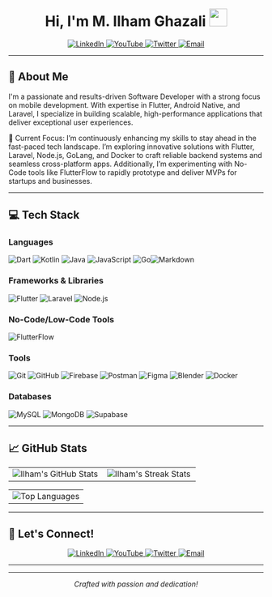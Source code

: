 <h1 align="center"><b>Hi, I'm M. Ilham Ghazali</b> <img src="https://media.giphy.com/media/hvRJCLFzcasrR4ia7z/giphy.gif" width="35"></h1>

<p align="center">
  <a href="https://www.linkedin.com/in/muhammadilhamghazali" target="_blank">
    <img src="https://img.shields.io/badge/LinkedIn-0077B5.svg?style=for-the-badge&logo=linkedin&logoColor=white" alt="LinkedIn">
  </a>
  <a href="https://www.youtube.com/@milhamghazali" target="_blank">
    <img src="https://img.shields.io/badge/YouTube-FF0000.svg?style=for-the-badge&logo=YouTube&logoColor=white" alt="YouTube">
  </a>
  <a href="https://twitter.com/milham_Ghazali" target="_blank">
    <img src="https://img.shields.io/badge/Twitter-1DA1F2.svg?style=for-the-badge&logo=twitter&logoColor=white" alt="Twitter">
  </a>
  <a href="mailto:m.ilhamghazali@gmail.com" target="_blank">
    <img src="https://img.shields.io/badge/Email-D14836.svg?style=for-the-badge&logo=gmail&logoColor=white" alt="Email">
  </a>
</p>

---

## 🚀 About Me
I'm a passionate and results-driven Software Developer with a strong focus on mobile development. With expertise in Flutter, Android Native, and Laravel, I specialize in building scalable, high-performance applications that deliver exceptional user experiences.

🌱 Current Focus:
I’m continuously enhancing my skills to stay ahead in the fast-paced tech landscape. I’m exploring innovative solutions with Flutter, Laravel, Node.js, GoLang, and Docker to craft reliable backend systems and seamless cross-platform apps. Additionally, I’m experimenting with No-Code tools like FlutterFlow to rapidly prototype and deliver MVPs for startups and businesses.

---

## 💻 Tech Stack
### Languages
![Dart](https://img.shields.io/badge/Dart-0175C2.svg?style=for-the-badge&logo=dart&logoColor=white) ![Kotlin](https://img.shields.io/badge/Kotlin-7F52FF.svg?style=for-the-badge&logo=kotlin&logoColor=white) ![Java](https://img.shields.io/badge/Java-ED8B00.svg?style=for-the-badge&logo=openjdk&logoColor=white) ![JavaScript](https://img.shields.io/badge/JavaScript-323330.svg?style=for-the-badge&logo=javascript&logoColor=F7DF1E) ![Go](https://img.shields.io/badge/Go-00ADD8.svg?style=for-the-badge&logo=go&logoColor=white)![Markdown](https://img.shields.io/badge/Markdown-000000.svg?style=for-the-badge&logo=markdown&logoColor=white)
<!-- 
![C++](https://img.shields.io/badge/C++-00599C.svg?style=for-the-badge&logo=c%2B%2B&logoColor=white) ![C](https://img.shields.io/badge/C-00599C.svg?style=for-the-badge&logo=c&logoColor=white) -->

### Frameworks & Libraries
![Flutter](https://img.shields.io/badge/Flutter-02569B.svg?style=for-the-badge&logo=flutter&logoColor=white) ![Laravel](https://img.shields.io/badge/Laravel-FF2D20.svg?style=for-the-badge&logo=laravel&logoColor=white) ![Node.js](https://img.shields.io/badge/Node.js-339933.svg?style=for-the-badge&logo=node.js&logoColor=white) 

### No-Code/Low-Code Tools
![FlutterFlow](https://img.shields.io/badge/FlutterFlow-01579B.svg?style=for-the-badge&logo=flutterflow&logoColor=white)

### Tools
![Git](https://img.shields.io/badge/Git-F05033.svg?style=for-the-badge&logo=git&logoColor=white) ![GitHub](https://img.shields.io/badge/GitHub-181717.svg?style=for-the-badge&logo=github&logoColor=white) ![Firebase](https://img.shields.io/badge/Firebase-FFCA28.svg?style=for-the-badge&logo=firebase&logoColor=white) ![Postman](https://img.shields.io/badge/Postman-FF6C37.svg?style=for-the-badge&logo=postman&logoColor=white) ![Figma](https://img.shields.io/badge/Figma-F24E1E.svg?style=for-the-badge&logo=figma&logoColor=white) ![Blender](https://img.shields.io/badge/Blender-F5792A.svg?style=for-the-badge&logo=blender&logoColor=white) ![Docker](https://img.shields.io/badge/Docker-2496ED.svg?style=for-the-badge&logo=docker&logoColor=white)

### Databases
![MySQL](https://img.shields.io/badge/MySQL-4479A1.svg?style=for-the-badge&logo=mysql&logoColor=white) ![MongoDB](https://img.shields.io/badge/MongoDB-47A248.svg?style=for-the-badge&logo=mongodb&logoColor=white) ![Supabase](https://img.shields.io/badge/Supabase-3ECF8E.svg?style=for-the-badge&logo=supabase&logoColor=white)

---

## 📈 GitHub Stats
<table align="center">
<tr border="none">
<td width="50%" align="center">
  <img src="https://github-readme-stats.vercel.app/api?username=IlhamGhaza&theme=dark&show_icons=true&count_private=true" alt="Ilham's GitHub Stats" />
</td>
<td width="50%" align="center">
  <img src="https://github-readme-streak-stats.herokuapp.com/?user=IlhamGhaza&theme=dark" alt="Ilham's Streak Stats" />
</td>
</tr>
</table>

<table align="center">
<tr border="none">
<td width="100%" align="center">
  <img src="https://github-readme-stats.anuraghazra1.vercel.app/api/top-langs/?username=IlhamGhaza&theme=dark&hide_border=false&no-bg=true&no-frame=true&langs_count=10" alt="Top Languages" />
</td>
</tr>
</table>

---

## 🤝 Let's Connect!
<p align="center">
  <a href="https://www.linkedin.com/in/muhammadilhamghazali" target="_blank">
    <img src="https://img.shields.io/badge/LinkedIn-0077B5.svg?style=for-the-badge&logo=linkedin&logoColor=white" alt="LinkedIn">
  </a>
  <a href="https://www.youtube.com/@milhamghazali" target="_blank">
    <img src="https://img.shields.io/badge/YouTube-FF0000.svg?style=for-the-badge&logo=YouTube&logoColor=white" alt="YouTube">
  </a>
  <a href="https://twitter.com/milham_Ghazali" target="_blank">
    <img src="https://img.shields.io/badge/Twitter-1DA1F2.svg?style=for-the-badge&logo=twitter&logoColor=white" alt="Twitter">
  </a>
  <a href="mailto:m.ilhamghazali@gmail.com" target="_blank">
    <img src="https://img.shields.io/badge/Email-D14836.svg?style=for-the-badge&logo=gmail&logoColor=white" alt="Email">
  </a>
</p>

---
<!---
### ✍️ Random Dev Quote
<p align="center">
  <img src="https://quotes-github-readme.vercel.app/api?type=horizontal&theme=radical" alt="Random Dev Quote">
</p>
-->

---

<p align="center">
  <i>Crafted with passion and dedication!</i>
</p>
